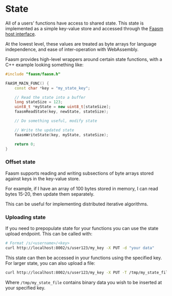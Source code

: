 # State

All of a users' functions have access to shared state. This state is implemented as 
a simple key-value store and accessed through the [Faasm host interface](host_interface.md).
 
At the lowest level, these values are treated as byte arrays for language independence, and
ease of inter-operation with WebAssembly.

Faasm provides high-level wrappers around certain state functions, with a C++ example
looking something like:

```c++
#include "faasm/faasm.h"

FAASM_MAIN_FUNC() {
    const char *key = "my_state_key";

    // Read the state into a buffer
    long stateSize = 123;
    uint8_t *myState = new uint8_t[stateSize];
    faasmReadState(key, newState, stateSize);

    // Do something useful, modify state

    // Write the updated state
    faasmWriteState(key, myState, stateSize);

    return 0;
}
```

### Offset state

Faasm supports reading and writing subsections of byte arrays stored against keys in 
the key-value store.

For example, if I have an array of 100 bytes stored in memory, I can read bytes 15-20, then 
update them separately.

This can be useful for implementing distributed iterative algorithms.

### Uploading state

If you need to prepopulate state for your functions you can use the state upload endpoint. This can be called with:

```bash
# Format /s/<username>/<key>
curl http://localhost:8002/s/user123/my_key -X PUT -d "your data"
```

This state can then be accessed in your functions using the specified key. For larger state, you can also upload a file:

```bash
curl http://localhost:8002/s/user123/my_key -X PUT -T /tmp/my_state_file
```

Where `/tmp/my_state_file` contains binary data you wish to be inserted at your specified key.
